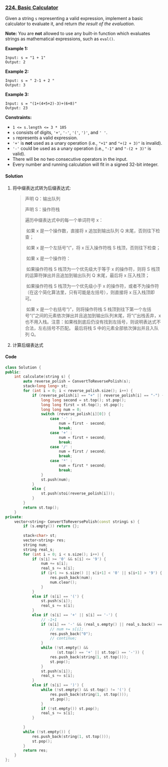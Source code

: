 ### [224. Basic Calculator](https://leetcode.com/problems/basic-calculator/)

Given a string `s` representing a valid expression, implement a basic calculator to evaluate it, and return *the result of the evaluation*.

**Note:** You are **not** allowed to use any built-in function which evaluates strings as mathematical expressions, such as `eval()`.

 

**Example 1:**

```
Input: s = "1 + 1"
Output: 2
```

**Example 2:**

```
Input: s = " 2-1 + 2 "
Output: 3
```

**Example 3:**

```
Input: s = "(1+(4+5+2)-3)+(6+8)"
Output: 23
```

 

**Constraints:**

- `1 <= s.length <= 3 * 105`
- `s` consists of digits, `'+'`, `'-'`, `'('`, `')'`, and `' '`.
- `s` represents a valid expression.
- `'+'` is **not** used as a unary operation (i.e., `"+1"` and `"+(2 + 3)"` is invalid).
- `'-'` could be used as a unary operation (i.e., `"-1"` and `"-(2 + 3)"` is valid).
- There will be no two consecutive operators in the input.
- Every number and running calculation will fit in a signed 32-bit integer.

#### Solution

1. 将中缀表达式转为后缀表达式:

   >声明 Q：输出队列 
   >
   >声明 S：操作符栈 
   >
   >遍历中缀表达式中的每一个单词符号 x：    
   >
   >​                        如果 x 是一个操作数，直接将 x 追加到输出队列 Q 末尾，否则往下检查；    
   >
   >​                        如果 x 是一个左括号“(”，将 x 压入操作符栈 S 栈顶，否则往下检查；   
   >
   >​                        如果 x 是一个操作符：        
   >
   >​                                         如果操作符栈 S 栈顶为一个优先级大于等于 x 的操作符，则将 S 栈顶的运算符弹出并且追加到输出队列 Q 末尾，最后将 x 压入栈顶；        
   >
   >​                                         如果操作符栈 S 栈顶为一个优先级小于 x 的操作符，或者不为操作符（在这个简化算法里，只有可能是左括号），则直接将 x 压入栈顶即可。    
   >
   >​                        如果 x 是一个右括号“)”，则将操作符栈 S 栈顶到往下第一个左括号“(”之间的元素依次弹出并且追加到输出队列末尾，将“(”出栈丢弃，x 也不用入栈。注意：如果栈到底后仍没有找到左括号，则说明表达式不合法，左右括号不匹配。 最后将栈 S 中的元素全部依次弹出并且入队列 Q。
   >
   >

2. 计算后缀表达式

#### Code

```cpp
class Solution {
public:
    int calculate(string s) {
        auto reverse_polish = ConvertToReversePolish(s);
        stack<long long> st;
        for (int i = 0; i < reverse_polish.size(); i++) {
            if (reverse_polish[i] == "+" || reverse_polish[i] == "-") {
                long long second = st.top(); st.pop();
                long long first = st.top(); st.pop();
                long long num = 0;
                switch (reverse_polish[i][0]) {
                    case '-' :
                        num = first - second;
                        break;
                    case '+' :
                        num = first + second;
                        break;
                    case '/' :
                        num = first / second;
                        break;
                    case '*' :
                        num = first * second;
                        break;
                }
                st.push(num);
            }
            else {
                st.push(stoi(reverse_polish[i]));
            }
        }
        return st.top();
    }
private:
    vector<string> ConvertToReversePolish(const string& s) {
        if (s.empty()) return {};
        
        stack<char> st;
        vector<string> res;
        string num;
        string real_s;
        for (int i = 0; i < s.size(); i++) {
            if (s[i] >= '0' && s[i] <= '9') {
                num += s[i];
                real_s += s[i];
                if (i+1 >= s.size() || s[i+1] < '0' || s[i+1] > '9') {
                    res.push_back(num);
                    num.clear();
                }
            }
            else if (s[i] == '(') {
                st.push(s[i]);
                real_s += s[i];
            }
            else if (s[i] == '+' || s[i] == '-') {
                // -1+1
                if (s[i] == '-' && (real_s.empty() || real_s.back() == '(')) {
                    // num += s[i];
                    res.push_back("0");
                    // continue;
                }
                while (!st.empty() && 
                       (st.top() == '+' || st.top() == '-')) {
                    res.push_back(string(1, st.top()));
                    st.pop();
                }
                st.push(s[i]);
                real_s += s[i];
            }
            else if (s[i] == ')') {
                while (!st.empty() && st.top() != '(') {
                    res.push_back(string(1, st.top()));
                    st.pop();
                }
                if (!st.empty()) st.pop();
                real_s += s[i];
            }
            
        }
        while (!st.empty()) {
            res.push_back(string(1, st.top()));
            st.pop();
        }
        return res;
    }
};
```
